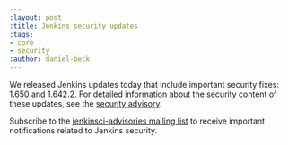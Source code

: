 ```yaml
---
:layout: post
:title: Jenkins security updates
:tags:
- core
- security
:author: daniel-beck
---
```

We released Jenkins updates today that include important security fixes: 1.650 and 1.642.2. For detailed information about the security content of these updates, see the [security advisory](https://wiki.jenkins-ci.org/display/SECURITY/Jenkins+Security+Advisory+2016-02-24).

Subscribe to the [jenkinsci-advisories mailing list](/content/mailing-lists) to receive important notifications related to Jenkins security.
